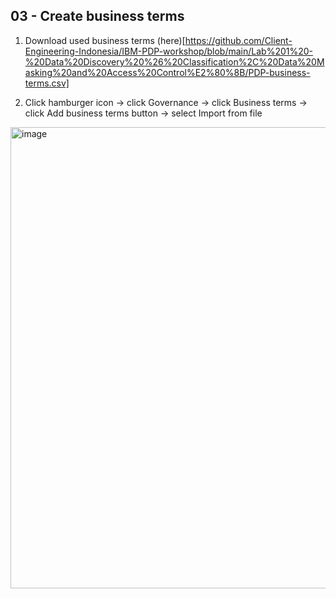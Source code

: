 ## 03 - Create business terms

1. Download used business terms (here)[https://github.com/Client-Engineering-Indonesia/IBM-PDP-workshop/blob/main/Lab%201%20-%20Data%20Discovery%20%26%20Classification%2C%20Data%20Masking%20and%20Access%20Control%E2%80%8B/PDP-business-terms.csv]


2. Click hamburger icon -> click Governance -> click Business terms -> click Add business terms button -> select Import from file

<img width="1728" height="738" alt="image" src="https://github.com/user-attachments/assets/80350ab7-626d-43af-82d8-cbefa678e3d8" />

